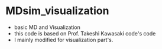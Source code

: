 # MDsim_visualization

- basic MD and Visualization
- this code is based on Prof. Takeshi Kawasaki code's code
- I mainly modified for visualization part's.
